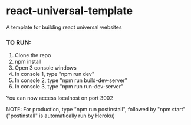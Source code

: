 # react-universal-template
A template for building react universal websites


### TO RUN:

1. Clone the repo
2. npm install
3. Open 3 console windows
4. In console 1, type "npm run dev"
5. In console 2, type "npm run build-dev-server"
6. In console 3, type "npm run run-dev-server"

You can now access localhost on port 3002

NOTE: For production, type "npm run postinstall", followed by "npm start" ("postinstall" is automatically run by Heroku)